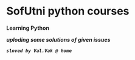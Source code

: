 # SofUtni python courses
   
   <b>Learning Python<b>
   
  <i>uploding some solutions of given issues<i>
    
    sloved by Val.Vak @ home    

